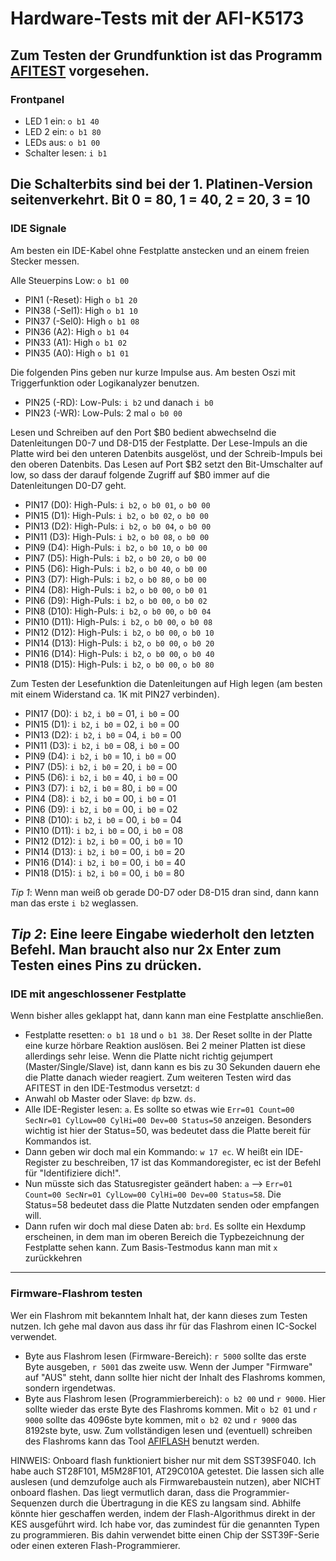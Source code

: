 # Hardware-Tests mit der AFI-K5173
Zum Testen der Grundfunktion ist das Programm [AFITEST](../tools/afitest) vorgesehen.
---
### Frontpanel
- LED 1 ein: `o b1 40`
- LED 2 ein: `o b1 80`
- LEDs aus: `o b1 00`
- Schalter lesen: `i b1`

Die Schalterbits sind bei der 1. Platinen-Version seitenverkehrt. Bit 0 = 80, 1 = 40, 2 = 20, 3 = 10
---
### IDE Signale
Am besten ein IDE-Kabel ohne Festplatte anstecken und an einem freien Stecker messen.

Alle Steuerpins Low: `o b1 00`
- PIN1 (-Reset): High `o b1 20`
- PIN38 (-Sel1): High `o b1 10`
- PIN37 (-Sel0): High `o b1 08`
- PIN36 (A2): High `o b1 04`
- PIN33 (A1): High `o b1 02`
- PIN35 (A0): High `o b1 01`

Die folgenden Pins geben nur kurze Impulse aus. Am besten Oszi mit Triggerfunktion oder Logikanalyzer benutzen.
- PIN25 (-RD): Low-Puls: `i b2` und danach `i b0`
- PIN23 (-WR): Low-Puls: 2 mal `o b0 00`

Lesen und Schreiben auf den Port $B0 bedient abwechselnd die Datenleitungen D0-7 und D8-D15 der Festplatte. Der Lese-Impuls an die Platte wird bei den unteren Datenbits ausgelöst, und der Schreib-Impuls bei den oberen Datenbits.
Das Lesen auf Port $B2 setzt den Bit-Umschalter auf low, so dass der darauf folgende Zugriff auf $B0 immer auf die Datenleitungen D0-D7 geht.
- PIN17 (D0): High-Puls: `i b2`, `o b0 01`, `o b0 00`
- PIN15 (D1): High-Puls: `i b2`, `o b0 02`, `o b0 00`
- PIN13 (D2): High-Puls: `i b2`, `o b0 04`, `o b0 00`
- PIN11 (D3): High-Puls: `i b2`, `o b0 08`, `o b0 00`
- PIN9 (D4): High-Puls: `i b2`, `o b0 10`, `o b0 00`
- PIN7 (D5): High-Puls: `i b2`, `o b0 20`, `o b0 00`
- PIN5 (D6): High-Puls: `i b2`, `o b0 40`, `o b0 00`
- PIN3 (D7): High-Puls: `i b2`, `o b0 80`, `o b0 00`
- PIN4 (D8): High-Puls: `i b2`, `o b0 00`, `o b0 01`
- PIN6 (D9): High-Puls: `i b2`, `o b0 00`, `o b0 02`
- PIN8 (D10): High-Puls: `i b2`, `o b0 00`, `o b0 04`
- PIN10 (D11): High-Puls: `i b2`, `o b0 00`, `o b0 08`
- PIN12 (D12): High-Puls: `i b2`, `o b0 00`, `o b0 10`
- PIN14 (D13): High-Puls: `i b2`, `o b0 00`, `o b0 20`
- PIN16 (D14): High-Puls: `i b2`, `o b0 00`, `o b0 40`
- PIN18 (D15): High-Puls: `i b2`, `o b0 00`, `o b0 80`

Zum Testen der Lesefunktion die Datenleitungen auf High legen (am besten mit einem Widerstand ca. 1K mit PIN27 verbinden).
- PIN17 (D0): `i b2`, `i b0` = 01, `i b0` = 00
- PIN15 (D1): `i b2`, `i b0` = 02, `i b0` = 00
- PIN13 (D2): `i b2`, `i b0` = 04, `i b0` = 00
- PIN11 (D3): `i b2`, `i b0` = 08, `i b0` = 00
- PIN9 (D4): `i b2`, `i b0` = 10, `i b0` = 00
- PIN7 (D5): `i b2`, `i b0` = 20, `i b0` = 00
- PIN5 (D6): `i b2`, `i b0` = 40, `i b0` = 00
- PIN3 (D7): `i b2`, `i b0` = 80, `i b0` = 00
- PIN4 (D8): `i b2`, `i b0` = 00, `i b0` = 01
- PIN6 (D9): `i b2`, `i b0` = 00, `i b0` = 02
- PIN8 (D10): `i b2`, `i b0` = 00, `i b0` = 04
- PIN10 (D11): `i b2`, `i b0` = 00, `i b0` = 08
- PIN12 (D12): `i b2`, `i b0` = 00, `i b0` = 10
- PIN14 (D13): `i b2`, `i b0` = 00, `i b0` = 20
- PIN16 (D14): `i b2`, `i b0` = 00, `i b0` = 40
- PIN18 (D15): `i b2`, `i b0` = 00, `i b0` = 80

*Tip 1*: Wenn man weiß ob gerade D0-D7 oder D8-D15 dran sind, dann kann man das erste `i b2` weglassen.

*Tip 2*: Eine leere Eingabe wiederholt den letzten Befehl. Man braucht also nur 2x Enter zum Testen eines Pins zu drücken.
---
### IDE mit angeschlossener Festplatte
Wenn bisher alles geklappt hat, dann kann man eine Festplatte anschließen.
- Festplatte resetten: `o b1 18` und `o b1 38`. Der Reset sollte in der Platte eine kurze hörbare Reaktion auslösen. Bei 2 meiner Platten ist diese allerdings sehr leise. Wenn die Platte nicht richtig gejumpert (Master/Single/Slave) ist, dann kann es bis zu 30 Sekunden dauern ehe die Platte danach wieder reagiert.
Zum weiteren Testen wird das AFITEST in den IDE-Testmodus versetzt: `d`
- Anwahl ob Master oder Slave: `dp` bzw. `ds`.
- Alle IDE-Register lesen: `a`. Es sollte so etwas wie `Err=01 Count=00 SecNr=01 CylLow=00 CylHi=00 Dev=00 Status=50` anzeigen. Besonders wichtig ist hier der Status=50, was bedeutet dass die Platte bereit für Kommandos ist.
- Dann geben wir doch mal ein Kommando: `w 17 ec`. W heißt ein IDE-Register zu beschreiben, 17 ist das Kommandoregister, ec ist der Befehl für "Identifiziere dich!".
- Nun müsste sich das Statusregister geändert haben: `a` --> `Err=01 Count=00 SecNr=01 CylLow=00 CylHi=00 Dev=00 Status=58`. Die Status=58 bedeutet dass die Platte Nutzdaten senden oder empfangen will.
- Dann rufen wir doch mal diese Daten ab: `brd`. Es sollte ein Hexdump erscheinen, in dem man im oberen Bereich die Typbezeichnung der Festplatte sehen kann.
Zum Basis-Testmodus kann man mit `x` zurückkehren
---
### Firmware-Flashrom testen
Wer ein Flashrom mit bekanntem Inhalt hat, der kann dieses zum Testen nutzen. Ich gehe mal davon aus dass ihr für das Flashrom einen IC-Sockel verwendet.
- Byte aus Flashrom lesen (Firmware-Bereich): `r 5000` sollte das erste Byte ausgeben, `r 5001` das zweite usw. 
Wenn der Jumper "Firmware" auf "AUS" steht, dann sollte hier nicht der Inhalt des Flashroms kommen, sondern irgendetwas.
- Byte aus Flashrom lesen (Programmierbereich): `o b2 00` und `r 9000`. Hier sollte wieder das erste Byte des Flashroms kommen. Mit `o b2 01` und `r 9000` sollte das 4096ste byte kommen, mit `o b2 02` und `r 9000` das 8192ste byte, usw.
Zum vollständigen lesen und (eventuell) schreiben des Flashroms kann das Tool [AFIFLASH](../tools/afiflash) benutzt werden.

HINWEIS: Onboard flash funktioniert bisher nur mit dem SST39SF040. Ich habe auch ST28F101, M5M28F101, AT29C010A getestet. Die lassen sich alle auslesen (und demzufolge auch als Firmwarebaustein nutzen), aber NICHT onboard flashen. Das liegt vermutlich daran, dass die Programmier-Sequenzen durch die Übertragung in die KES zu langsam sind. Abhilfe könnte hier geschaffen werden, indem der Flash-Algorithmus direkt in der KES ausgeführt wird. Ich habe vor, das zumindest für die genannten Typen zu programmieren. Bis dahin verwendet bitte einen Chip der SST39F-Serie oder einen exteren Flash-Programmierer.
